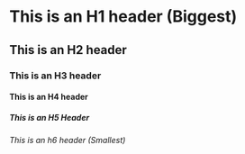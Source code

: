 # This is an H1 header (Biggest)
## This is an H2 header 
### This is an H3 header 
#### This is an H4 header
##### This is an H5 Header
###### This is an h6 header (Smallest)

